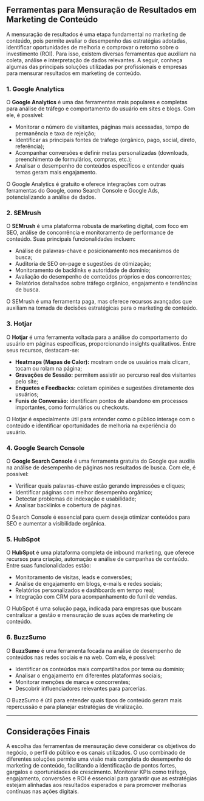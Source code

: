 
## Ferramentas para Mensuração de Resultados em Marketing de Conteúdo

A mensuração de resultados é uma etapa fundamental no marketing de conteúdo, pois permite avaliar o desempenho das estratégias adotadas, identificar oportunidades de melhoria e comprovar o retorno sobre o investimento (ROI). Para isso, existem diversas ferramentas que auxiliam na coleta, análise e interpretação de dados relevantes. A seguir, conheça algumas das principais soluções utilizadas por profissionais e empresas para mensurar resultados em marketing de conteúdo.

### 1. Google Analytics

O **Google Analytics** é uma das ferramentas mais populares e completas para análise de tráfego e comportamento do usuário em sites e blogs. Com ele, é possível:

- Monitorar o número de visitantes, páginas mais acessadas, tempo de permanência e taxa de rejeição;
- Identificar as principais fontes de tráfego (orgânico, pago, social, direto, referência);
- Acompanhar conversões e definir metas personalizadas (downloads, preenchimento de formulários, compras, etc.);
- Analisar o desempenho de conteúdos específicos e entender quais temas geram mais engajamento.

O Google Analytics é gratuito e oferece integrações com outras ferramentas do Google, como Search Console e Google Ads, potencializando a análise de dados.

### 2. SEMrush

O **SEMrush** é uma plataforma robusta de marketing digital, com foco em SEO, análise de concorrência e monitoramento de performance de conteúdo. Suas principais funcionalidades incluem:

- Análise de palavras-chave e posicionamento nos mecanismos de busca;
- Auditoria de SEO on-page e sugestões de otimização;
- Monitoramento de backlinks e autoridade de domínio;
- Avaliação do desempenho de conteúdos próprios e dos concorrentes;
- Relatórios detalhados sobre tráfego orgânico, engajamento e tendências de busca.

O SEMrush é uma ferramenta paga, mas oferece recursos avançados que auxiliam na tomada de decisões estratégicas para o marketing de conteúdo.

### 3. Hotjar

O **Hotjar** é uma ferramenta voltada para a análise do comportamento do usuário em páginas específicas, proporcionando insights qualitativos. Entre seus recursos, destacam-se:

- **Heatmaps (Mapas de Calor):** mostram onde os usuários mais clicam, tocam ou rolam na página;
- **Gravações de Sessão:** permitem assistir ao percurso real dos visitantes pelo site;
- **Enquetes e Feedbacks:** coletam opiniões e sugestões diretamente dos usuários;
- **Funis de Conversão:** identificam pontos de abandono em processos importantes, como formulários ou checkouts.

O Hotjar é especialmente útil para entender como o público interage com o conteúdo e identificar oportunidades de melhoria na experiência do usuário.

### 4. Google Search Console

O **Google Search Console** é uma ferramenta gratuita do Google que auxilia na análise de desempenho de páginas nos resultados de busca. Com ele, é possível:

- Verificar quais palavras-chave estão gerando impressões e cliques;
- Identificar páginas com melhor desempenho orgânico;
- Detectar problemas de indexação e usabilidade;
- Analisar backlinks e cobertura de páginas.

O Search Console é essencial para quem deseja otimizar conteúdos para SEO e aumentar a visibilidade orgânica.

### 5. HubSpot

O **HubSpot** é uma plataforma completa de inbound marketing, que oferece recursos para criação, automação e análise de campanhas de conteúdo. Entre suas funcionalidades estão:

- Monitoramento de visitas, leads e conversões;
- Análise de engajamento em blogs, e-mails e redes sociais;
- Relatórios personalizados e dashboards em tempo real;
- Integração com CRM para acompanhamento do funil de vendas.

O HubSpot é uma solução paga, indicada para empresas que buscam centralizar a gestão e mensuração de suas ações de marketing de conteúdo.

### 6. BuzzSumo

O **BuzzSumo** é uma ferramenta focada na análise de desempenho de conteúdos nas redes sociais e na web. Com ela, é possível:

- Identificar os conteúdos mais compartilhados por tema ou domínio;
- Analisar o engajamento em diferentes plataformas sociais;
- Monitorar menções de marca e concorrentes;
- Descobrir influenciadores relevantes para parcerias.

O BuzzSumo é útil para entender quais tipos de conteúdo geram mais repercussão e para planejar estratégias de viralização.

---

## Considerações Finais

A escolha das ferramentas de mensuração deve considerar os objetivos do negócio, o perfil do público e os canais utilizados. O uso combinado de diferentes soluções permite uma visão mais completa do desempenho do marketing de conteúdo, facilitando a identificação de pontos fortes, gargalos e oportunidades de crescimento. Monitorar KPIs como tráfego, engajamento, conversões e ROI é essencial para garantir que as estratégias estejam alinhadas aos resultados esperados e para promover melhorias contínuas nas ações digitais.
```
